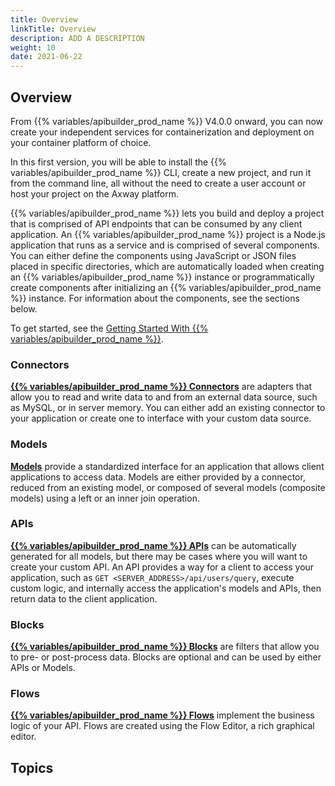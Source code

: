 ```yaml
---
title: Overview
linkTitle: Overview
description: ADD A DESCRIPTION
weight: 10
date: 2021-06-22
---
```


## Overview

From {{% variables/apibuilder_prod_name %}} V4.0.0 onward, you can now create your independent services for containerization and deployment on your container platform of choice.

In this first version, you will be able to install the {{% variables/apibuilder_prod_name %}} CLI, create a new project, and run it from the command line, all without the need to create a user account or host your project on the Axway platform.

{{% variables/apibuilder_prod_name %}} lets you build and deploy a project that is comprised of API endpoints that can be consumed by any client application. An {{% variables/apibuilder_prod_name %}} project is a Node.js application that runs as a service and is comprised of several components. You can either define the components using JavaScript or JSON files placed in specific directories, which are automatically loaded when creating an {{% variables/apibuilder_prod_name %}} instance or programmatically create components after initializing an {{% variables/apibuilder_prod_name %}} instance. For information about the components, see the sections below.

To get started, see the [Getting Started With {{% variables/apibuilder_prod_name %}}](/docs/getting_started_with_api_builder/).

### Connectors

**[{{% variables/apibuilder_prod_name %}} Connectors](/docs/developer_guide/connectors/)** are adapters that allow you to read and write data to and from an external data source, such as MySQL, or in server memory. You can either add an existing connector to your application or create one to interface with your custom data source.

### Models

**[Models](/docs/developer_guide/console/models/)** provide a standardized interface for an application that allows client applications to access data. Models are either provided by a connector, reduced from an existing model, or composed of several models (composite models) using a left or an inner join operation.

### APIs

**[{{% variables/apibuilder_prod_name %}} APIs](/docs/developer_guide/apis/)** can be automatically generated for all models, but there may be cases where you will want to create your custom API. An API provides a way for a client to access your application, such as `GET <SERVER_ADDRESS>/api/users/query`, execute custom logic, and internally access the application's models and APIs, then return data to the client application.

### Blocks

**[{{% variables/apibuilder_prod_name %}} Blocks](/docs/developer_guide/blocks/)** are filters that allow you to pre- or post-process data. Blocks are optional and can be used by either APIs or Models.

### Flows

**[{{% variables/apibuilder_prod_name %}} Flows](/docs/developer_guide/flows/)** implement the business logic of your API. Flows are created using the Flow Editor, a rich graphical editor.

## Topics
